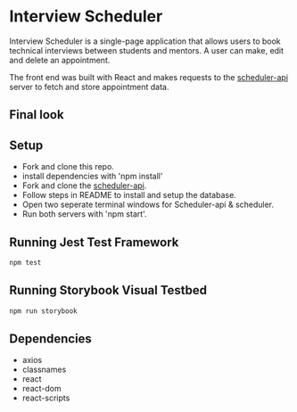 # Interview Scheduler
Interview Scheduler is a single-page application that allows users to book technical interviews between students and mentors. A user can make, edit and delete an appointment.

The front end was built with React and makes requests to the [scheduler-api](https://github.com/lighthouse-labs/scheduler-api) server to fetch and store appointment data.

## Final look

## Setup
  - Fork and clone this repo.
  - install dependencies with 'npm install'
  - Fork and clone the [scheduler-api](https://github.com/lighthouse-labs/scheduler-api).
  - Follow steps in README to install and setup the database.
  - Open two seperate terminal windows for Scheduler-api & scheduler.
  - Run both servers with 'npm start'.

## Running Jest Test Framework

```sh
npm test
```

## Running Storybook Visual Testbed

```sh
npm run storybook
```
## Dependencies
  - axios
  - classnames
  - react
  - react-dom
  - react-scripts